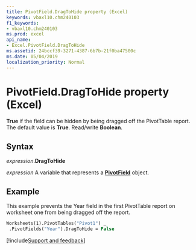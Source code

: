 ```yaml
---
title: PivotField.DragToHide property (Excel)
keywords: vbaxl10.chm240103
f1_keywords:
- vbaxl10.chm240103
ms.prod: excel
api_name:
- Excel.PivotField.DragToHide
ms.assetid: 24bccf39-3271-4387-6b7b-21f0ba47500c
ms.date: 05/04/2019
localization_priority: Normal
---
```



# PivotField.DragToHide property (Excel)

**True** if the field can be hidden by being dragged off the PivotTable report. The default value is **True**. Read/write **Boolean**.


## Syntax

_expression_.**DragToHide**

_expression_ A variable that represents a **[PivotField](Excel.PivotField.md)** object.


## Example

This example prevents the Year field in the first PivotTable report on worksheet one from being dragged off the report.

```vb
Worksheets(1).PivotTables("Pivot1") _ 
 .PivotFields("Year").DragToHide = False
```


[!include[Support and feedback](~/includes/feedback-boilerplate.md)]